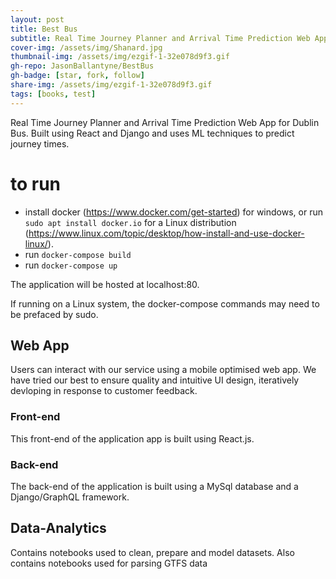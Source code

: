 ```yaml
---
layout: post
title: Best Bus
subtitle: Real Time Journey Planner and Arrival Time Prediction Web App
cover-img: /assets/img/Shanard.jpg
thumbnail-img: /assets/img/ezgif-1-32e078d9f3.gif
gh-repo: JasonBallantyne/BestBus
gh-badge: [star, fork, follow]
share-img: /assets/img/ezgif-1-32e078d9f3.gif
tags: [books, test]
---
```


Real Time Journey Planner and Arrival Time Prediction Web App for Dublin Bus. 
Built using React and Django and uses ML techniques to predict journey times.


# to run
- install docker (https://www.docker.com/get-started) for windows, or run `sudo apt install docker.io` for a Linux distribution (https://www.linux.com/topic/desktop/how-install-and-use-docker-linux/).
- run `docker-compose build`
- run `docker-compose up`

The application will be hosted at localhost:80.

If running on a Linux system, the docker-compose commands may need to be prefaced by sudo. 

## Web App
Users can interact with our service using a mobile optimised web app. We have tried our best to ensure quality and intuitive UI design, iteratively devloping in response to customer feedback.

### Front-end
This front-end of the application app is built using React.js.

### Back-end
The back-end of the application is built using a MySql database and a Django/GraphQL framework.

## Data-Analytics
Contains notebooks used to clean, prepare and model datasets. Also contains notebooks used for parsing GTFS data
